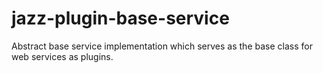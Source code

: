 # jazz-plugin-base-service
Abstract base service implementation which serves as the base class for web services as plugins.
